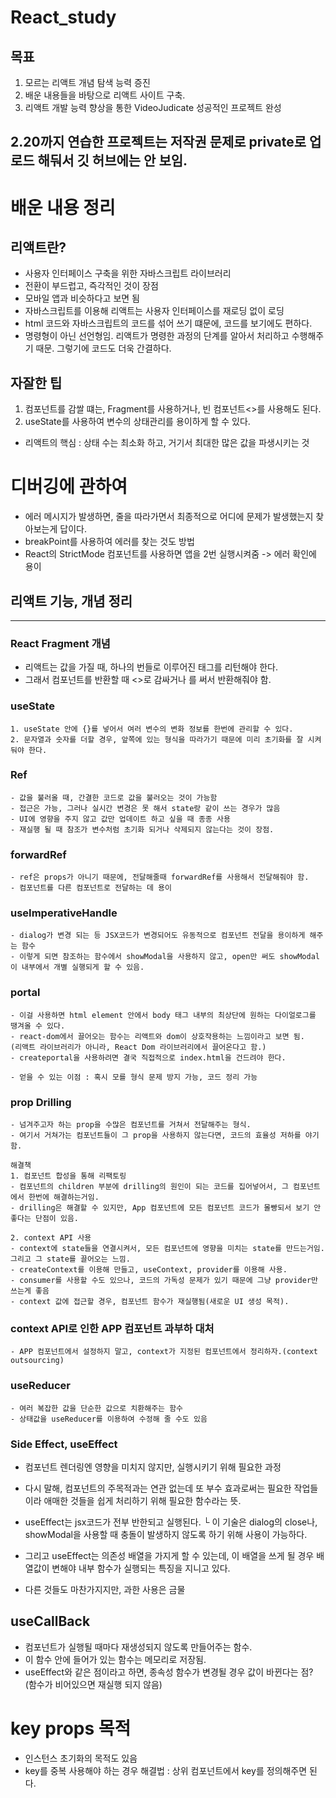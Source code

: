 # React_study

목표
---
1. 모르는 리액트 개념 탐색 능력 증진
2. 배운 내용들을 바탕으로 리액트 사이트 구축.
3. 리액트 개발 능력 향상을 통한 VideoJudicate 성공적인 프로젝트 완성

## 2.20까지 연습한 프로젝트는 저작권 문제로 private로 업로드 해둬서 깃 허브에는 안 보임.

# 배운 내용 정리

## 리액트란?
- 사용자 인터페이스 구축을 위한 자바스크립트 라이브러리
- 전환이 부드럽고, 즉각적인 것이 장점
- 모바일 앱과 비슷하다고 보면 됨
- 자바스크립트를 이용해 리액트는 사용자 인터페이스를 재로딩 없이 로딩
- html 코드와 자바스크립트의 코드를 섞어 쓰기 떄문에, 코드를 보기에도 편하다.
- 명령형이 아닌 선언형임. 리액트가 명령한 과정의 단계를 알아서 처리하고 수행해주기 때문. 그렇기에 코드도 더욱 간결하다.

## 자잘한 팁
1. 컴포넌트를 감쌀 떄는, Fragment를 사용하거나, 빈 컴포넌트<>를 사용해도 된다.
2. useState를 사용하여 변수의 상태관리를 용이하게 할 수 있다.

- 리액트의 핵심 : 상태 수는 최소화 하고, 거기서 최대한 많은 값을 파생시키는 것

# 디버깅에 관하여
- 에러 메시지가 발생하면, 줄을 따라가면서 최종적으로 어디에 문제가 발생했는지 찾아보는게 답이다. 
- breakPoint를 사용하여 에러를 찾는 것도 방법
- React의 StrictMode 컴포넌트를 사용하면 앱을 2번 실행시켜줌 -> 에러 확인에 용이


## 리액트 기능, 개념 정리
---
### React Fragment 개념
- 리액트는 값을 가질 때, 하나의 번들로 이루어진 태그를 리턴해야 한다.
- 그래서 컴포넌트를 반환할 때 <>로 감싸거나 <Fragment>를 써서 반환해줘야 함.

### useState
```
1. useState 안에 {}를 넣어서 여러 변수의 변화 정보를 한번에 관리할 수 있다.
2. 문자열과 숫자를 더할 경우, 앞쪽에 있는 형식을 따라가기 때문에 미리 초기화를 잘 시켜둬야 한다.
```
### Ref
```
- 값을 불러올 때, 간결한 코드로 값을 불러오는 것이 가능함
- 접근은 가능, 그러나 실시간 변경은 못 해서 state랑 같이 쓰는 경우가 많음
- UI에 영향을 주지 않고 값만 업데이트 하고 싶을 때 종종 사용
- 재실행 될 때 참조가 변수처럼 초기화 되거나 삭제되지 않는다는 것이 장점.
```
### forwardRef
```
- ref은 props가 아니기 때문에, 전달해줄때 forwardRef를 사용해서 전달해줘야 함.
- 컴포넌트를 다른 컴포넌트로 전달하는 데 용이
```
### useImperativeHandle
```
- dialog가 변경 되는 등 JSX코드가 변경되어도 유동적으로 컴포넌트 전달을 용이하게 해주는 함수
- 이렇게 되면 참조하는 함수에서 showModal을 사용하지 않고, open만 써도 showModal이 내부에서 개별 실행되게 할 수 있음.
```
### portal
```
- 이걸 사용하면 html element 안에서 body 태그 내부의 최상단에 원하는 다이얼로그를 땡겨올 수 있다.
- react-dom에서 끌어오는 함수는 리액트와 dom이 상호작용하는 느낌이라고 보면 됨.
(리액트 라이브러리가 아니라, React Dom 라이브러리에서 끌어온다고 함.)
- createportal을 사용하려면 결국 직접적으로 index.html을 건드려야 한다.

- 얻을 수 있는 이점 : 혹시 모를 형식 문제 방지 가능, 코드 정리 가능
```

### prop Drilling
```
- 넘겨주고자 하는 prop을 수많은 컴포넌트를 거쳐서 전달해주는 형식.
- 여기서 거쳐가는 컴포넌트들이 그 prop을 사용하지 않는다면, 코드의 효율성 저하를 야기함.

해결책
1. 컴포넌트 합성을 통해 리팩토링
- 컴포넌트의 children 부분에 drilling의 원인이 되는 코드를 집어넣어서, 그 컴포넌트에서 한번에 해결하는거임.
- drilling은 해결할 수 있지만, App 컴포넌트에 모든 컴포넌트 코드가 몰빵되서 보기 안 좋다는 단점이 있음.

2. context API 사용
- context에 state들을 연결시켜서, 모든 컴포넌트에 영향을 미치는 state를 만드는거임. 그리고 그 state를 끌어오는 느낌.
- createContext를 이용해 만들고, useContext, provider를 이용해 사용.
- consumer를 사용할 수도 있으나, 코드의 가독성 문제가 있기 때문에 그냥 provider만 쓰는게 좋음
- context 값에 접근할 경우, 컴포넌트 함수가 재실행됨(새로운 UI 생성 목적).
```

### context API로 인한 APP 컴포넌트 과부하 대처
```
- APP 컴포넌트에서 설정하지 말고, context가 지정된 컴포넌트에서 정리하자.(context outsourcing)
```
### useReducer
```
- 여러 복잡한 값을 단순한 값으로 치환해주는 함수
- 상태값을 useReducer를 이용하여 수정해 줄 수도 있음
```
### Side Effect, useEffect
- 컴포넌트 렌더링엔 영향을 미치지 않지만, 실행시키기 위해 필요한 과정
- 다시 말해, 컴포넌트의 주목적과는 연관 없는데 또 부수 효과로써는 필요한 작업들이라 애매한 것들을 쉽게 처리하기 위해 필요한 함수라는 뜻.

- useEffect는 jsx코드가 전부 반한되고 실행된다.
└ 이 기술은 dialog의 close나, showModal을 사용할 때 충돌이 발생하지 않도록 하기 위해 사용이 가능하다.

- 그리고 useEffect는 의존성 배열을 가지게 할 수 있는데, 이 배열을 쓰게 될 경우 배열값이 변해야 내부 함수가 실행되는 특징을 지니고 있다.
- 다른 것들도 마찬가지지만, 과한 사용은 금물

## useCallBack
- 컴포넌트가 실행될 때마다 재생성되지 않도록 만들어주는 함수.
- 이 함수 안에 들어가 있는 함수는 메모리로 저장됨.
- useEffect와 같은 점이라고 하면, 종속성 함수가 변경될 경우 값이 바뀐다는 점? (함수가 비어있으면 재실행 되지 않음)

# key props 목적
- 인스턴스 초기화의 목적도 있음
- key를 중복 사용해야 하는 경우 해결법 : 상위 컴포넌트에서 key를 정의해주면 된다.